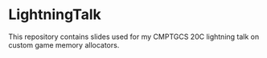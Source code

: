 # LightningTalk

This repository contains slides used for my CMPTGCS 20C lightning talk on custom game memory allocators. 
